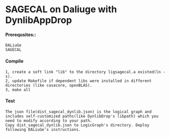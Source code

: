 SAGECAL on Daliuge with DynlibAppDrop
=====================================
#### Prerequsites::
    DALiuGe
    SAGECAL

#### Compile
    1, create a soft link "lib" to the directory ligsagecal.a existed(ln -s).
    2, update Makefile if dependent libs were installed in different directories (like casacore, openBLAS).
    3, make all

#### Test
    The json file(dist_sagecal_dynlib.json) is the logical graph and includes self-customized paths(like DynlibDrop's libpath) which you need to modify according to your path.
    Copy dist_sagecal_dynlib.json to LogicGraph's directory. Deploy following DALiuGe's instructions.
